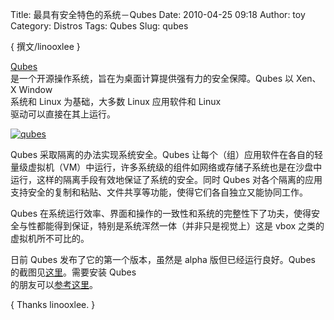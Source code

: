 Title: 最具有安全特色的系统－Qubes
Date: 2010-04-25 09:18
Author: toy
Category: Distros
Tags: Qubes
Slug: qubes

{ 撰文/linooxlee }

[Qubes](http://qubes-os.org/)  
是一个开源操作系统，旨在为桌面计算提供强有力的安全保障。Qubes 以 Xen、X
Window  
系统和 Linux 为基础，大多数 Linux 应用软件和 Linux  
驱动可以直接在其上运行。

[![qubes](http://i.linuxtoy.org/images/2010/04/thumb-qubes.png)](http://i.linuxtoy.org/images/2010/04/qubes.png)

Qubes 采取隔离的办法实现系统安全。Qubes
让每个（组）应用软件在各自的轻量级虚拟机（VM）中运行，许多系统级的组件如网络或存储子系统也是在沙盘中运行，这样的隔离手段有效地保证了系统的安全。同时
Qubes
对各个隔离的应用支持安全的复制和粘贴、文件共享等功能，使得它们各自独立又能协同工作。

Qubes
在系统运行效率、界面和操作的一致性和系统的完整性下了功夫，使得安全与性都能得到保证，特别是系统浑然一体（并非只是视觉上）这是
vbox 之类的虚拟机所不可比的。

日前 Qubes 发布了它的第一个版本，虽然是 alpha 版但已经运行良好。Qubes  
的截图见[这里](http://qubes-os.org/Screenshots.html)。需要安装 Qubes  
的朋友可以[参考这里](http://qubes-os.org/trac/)。

{ Thanks linooxlee. }
